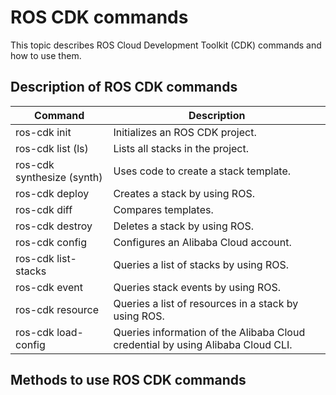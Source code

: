 # ROS CDK commands

This topic describes ROS Cloud Development Toolkit \(CDK\) commands and how to use them.

## Description of ROS CDK commands

|Command|Description|
|-------|-----------|
|ros-cdk init|Initializes an ROS CDK project.|
|ros-cdk list \(ls\)|Lists all stacks in the project.|
|ros-cdk synthesize \(synth\)|Uses code to create a stack template.|
|ros-cdk deploy|Creates a stack by using ROS.|
|ros-cdk diff|Compares templates.|
|ros-cdk destroy|Deletes a stack by using ROS.|
|ros-cdk config|Configures an Alibaba Cloud account.|
|ros-cdk list-stacks|Queries a list of stacks by using ROS.|
|ros-cdk event|Queries stack events by using ROS.|
|ros-cdk resource|Queries a list of resources in a stack by using ROS.|
|ros-cdk load-config|Queries information of the Alibaba Cloud credential by using Alibaba Cloud CLI.|

## Methods to use ROS CDK commands



